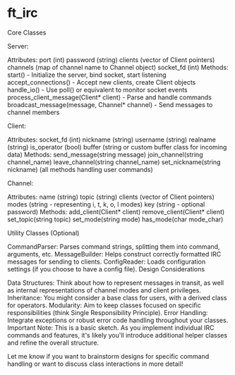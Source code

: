 # ft_irc

Core Classes

Server:

Attributes:
    port (int)
    password (string)
    clients (vector of Client pointers)
    channels (map of channel name to Channel object)
    socket_fd (int)
Methods:
    start() - Initialize the server, bind socket, start listening
    accept_connections() - Accept new clients, create Client objects
    handle_io() - Use poll() or equivalent to monitor socket events
    process_client_message(Client* client) - Parse and handle commands
    broadcast_message(message, Channel* channel) - Send messages to channel members


Client:

Attributes:
    socket_fd (int)
    nickname (string)
    username (string)
    realname (string)
    is_operator (bool)
    buffer (string or custom buffer class for incoming data)
Methods:
    send_message(string message)
    join_channel(string channel_name)
    leave_channel(string channel_name)
    set_nickname(string nickname)
    (all methods handling user commands)


Channel:

Attributes:
    name (string)
    topic (string)
    clients (vector of Client pointers)
    modes (string - representing i, t, k, o, l modes)
    key (string - optional password)
    Methods:
    add_client(Client* client)
    remove_client(Client* client)
    set_topic(string topic)
    set_mode(string mode)
    has_mode(char mode_char)

Utility Classes (Optional)

CommandParser: Parses command strings, splitting them into command, arguments, etc.
MessageBuilder: Helps construct correctly formatted IRC messages for sending to clients.
ConfigReader: Loads configuration settings (if you choose to have a config file).
Design Considerations

Data Structures: Think about how to represent messages in transit, as well as internal representations of channel modes and client privileges.
Inheritance: You might consider a base class for users, with a derived class for operators.
Modularity: Aim to keep classes focused on specific responsibilities (think Single Responsibility Principle).
Error Handling: Integrate exceptions or robust error code handling throughout your classes.
Important Note:  This is a basic sketch. As you implement individual IRC commands and features, it's likely you'll introduce additional helper classes and refine the overall structure.

Let me know if you want to brainstorm designs for specific command handling or want to discuss class interactions in more detail!